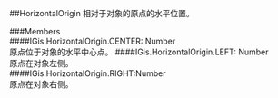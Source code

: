 ##HorizontalOrigin 
相对于对象的原点的水平位置。
  
###Members  
####IGis.HorizontalOrigin.CENTER: Number  
原点位于对象的水平中心点。 
####IGis.HorizontalOrigin.LEFT: Number  
原点在对象左侧。  
####IGis.HorizontalOrigin.RIGHT:Number  
原点在对象右侧。
